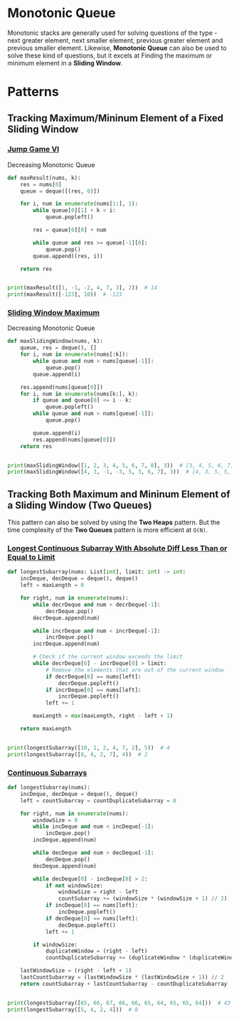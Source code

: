 # Monotonic Queue
Monotonic stacks are generally used for solving questions of the type - next greater element, next smaller element, previous greater element and previous smaller element. Likewise, **Monotonic Queue** can also be used to solve these kind of questions, but it excels at Finding the maximum or minimum element in a **Sliding Window**.

# Patterns
## Tracking Maximum/Mininum Element of a Fixed Sliding Window
### [Jump Game VI](https://leetcode.com/problems/jump-game-vi/)
Decreasing Monotonic Queue
```python
def maxResult(nums, k):
    res = nums[0]
    queue = deque([(res, 0)])

    for i, num in enumerate(nums[1:], 1):
        while queue[0][1] + k < i:
            queue.popleft()

        res = queue[0][0] + num

        while queue and res >= queue[-1][0]:
            queue.pop()
        queue.append((res, i))

    return res


print(maxResult([1, -1, -2, 4, 7, 3], 2))  # 14
print(maxResult([-123], 10))  # -123
```

### [Sliding Window Maximum](https://leetcode.com/problems/sliding-window-maximum/)
Decreasing Monotonic Queue
```python
def maxSlidingWindow(nums, k):
    queue, res = deque(), []
    for i, num in enumerate(nums[:k]):
        while queue and num > nums[queue[-1]]:
            queue.pop()
        queue.append(i)

    res.append(nums[queue[0]])
    for i, num in enumerate(nums[k:], k):
        if queue and queue[0] <= i - k:
            queue.popleft()
        while queue and num > nums[queue[-1]]:
            queue.pop()

        queue.append(i)
        res.append(nums[queue[0]])
    return res


print(maxSlidingWindow([1, 2, 3, 4, 5, 6, 7, 8], 3))  # [3, 4, 5, 6, 7, 8]
print(maxSlidingWindow([4, 3, -1, -3, 5, 3, 6, 7], 3))  # [4, 3, 5, 5, 6, 7]
```

## Tracking Both Maximum and Mininum Element of a Sliding Window (Two Queues)
This pattern can also be solved by using the **Two Heaps** pattern. But the time complexity of the **Two Queues** pattern is more efficient at `O(N)`.
### [Longest Continuous Subarray With Absolute Diff Less Than or Equal to Limit](https://leetcode.com/problems/longest-continuous-subarray-with-absolute-diff-less-than-or-equal-to-limit/)
```python
def longestSubarray(nums: List[int], limit: int) -> int:
    incDeque, decDeque = deque(), deque()
    left = maxLength = 0

    for right, num in enumerate(nums):
        while decrDeque and num > decrDeque[-1]:
            decrDeque.pop()
        decrDeque.append(num)

        while incrDeque and num < incrDeque[-1]:
            incrDeque.pop()
        incrDeque.append(num)

        # Check if the current window exceeds the limit
        while decrDeque[0] - incrDeque[0] > limit:
            # Remove the elements that are out of the current window
            if decrDeque[0] == nums[left]:
                decrDeque.popleft()
            if incrDeque[0] == nums[left]:
                incrDeque.popleft()
            left += 1

        maxLength = max(maxLength, right - left + 1)

    return maxLength


print(longestSubarray([10, 1, 2, 4, 7, 2], 5))  # 4
print(longestSubarray([8, 4, 2, 7], 4))  # 2
```

### [Continuous Subarrays](https://leetcode.com/problems/continuous-subarrays/)
```python
def longestSubarray(nums):
    incDeque, decDeque = deque(), deque()
    left = countSubarray = countDuplicateSubarray = 0

    for right, num in enumerate(nums):
        windowSize = 0
        while incDeque and num < incDeque[-1]:
            incDeque.pop()
        incDeque.append(num)

        while decDeque and num > decDeque[-1]:
            decDeque.pop()
        decDeque.append(num)

        while decDeque[0] - incDeque[0] > 2:
            if not windowSize:
                windowSize = right - left
                countSubarray += (windowSize * (windowSize + 1) // 2)
            if incDeque[0] == nums[left]:
                incDeque.popleft()
            if decDeque[0] == nums[left]:
                decDeque.popleft()
            left += 1

        if windowSize:
            duplicateWindow = (right - left)
            countDuplicateSubarray += (duplicateWindow * (duplicateWindow + 1)) // 2

    lastWindowSize = (right - left + 1)
    lastCountSubarray = (lastWindowSize * (lastWindowSize + 1)) // 2
    return countSubarray + lastCountSubarray - countDuplicateSubarray


print(longestSubarray([65, 66, 67, 66, 66, 65, 64, 65, 65, 64]))  # 43
print(longestSubarray([5, 4, 2, 4]))  # 8
```
